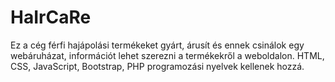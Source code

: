 # HaIrCaRe
Ez a cég férfi hajápolási termékeket gyárt, árusít és ennek csinálok egy webáruházat, információt lehet szerezni a termékekről a weboldalon. HTML, CSS, JavaScript, Bootstrap, PHP programozási nyelvek kellenek hozzá.
